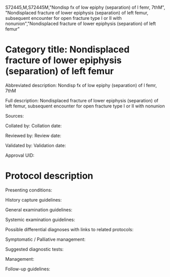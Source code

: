 S72445,M,S72445M,"Nondisp fx of low epiphy (separation) of l femr, 7thM", "Nondisplaced fracture of lower epiphysis (separation) of left femur, subsequent encounter for open fracture type I or II with nonunion","Nondisplaced fracture of lower epiphysis (separation) of left femur"
# Category title: Nondisplaced fracture of lower epiphysis (separation) of left femur

Abbreviated description: Nondisp fx of low epiphy (separation) of l femr, 7thM

Full description: Nondisplaced fracture of lower epiphysis (separation) of left femur, subsequent encounter for open fracture type I or II with nonunion

Sources:

Collated by:
Collation date:

Reviewed by:
Review date:

Validated by:
Validation date:

Approval UID:

# Protocol description

Presenting conditions:

History capture guidelines:

General examination guidelines:

Systemic examination guidelines:

Possible differential diagnoses with links to related protocols:

Symptomatic / Palliative management:

Suggested diagnostic tests:

Management:

Follow-up guidelines:
